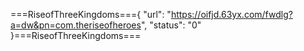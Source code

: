 ===RiseofThreeKingdoms==={
    "url": "https://oifjd.63yx.com/fwdlg?a=dw&pn=com.theriseofheroes",
    "status": "0"
}===RiseofThreeKingdoms===
